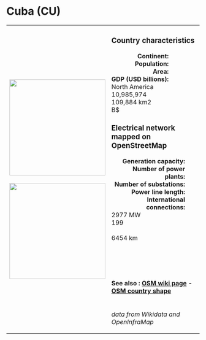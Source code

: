 # Cuba (CU)

<table width="90%">
<tr>
<td>
<img src="https://upload.wikimedia.org/wikipedia/commons/b/bd/Flag_of_Cuba.svg" width="250">
<br><br>
<img src="https://upload.wikimedia.org/wikipedia/commons/0/01/Cuba_%28orthographic_projection%29.svg" width="250"></td>
<td>
<h3>Country characteristics</h3>
<div style="display: inline-block;text-align:right;margin-right:30px;font-weight: bold;">
Continent:<br>Population:<br>Area:<br>GDP (USD billions):
</div>
<div style="display: inline-block;">
North America<br>10,985,974<br>109,884 km2<br> B$
</div>
<h3>Electrical network mapped on OpenStreetMap</h3>
<div style="display: inline-block;text-align:right;margin-right:30px;font-weight: bold;">Generation capacity:<br>
Number of power plants:<br>
Number of substations:<br>
Power line length:<br>
International connections:<br>
</div>
<div style="display: inline-block;">2977 MW<br>
199<br>
<br>
6454 km<br>
<br>
</div>

<br><br><h4>See also :
<a href="https://wiki.openstreetmap.org/wiki/Power_networks/Cuba" target="_blank">OSM wiki page</a> -
<a href="https://openstreetmap.org/relation/307833" target="_blank">OSM country shape</a>
</h4>

<br><i>data from Wikidata and OpenInfraMap</i>
</td>
</tr>
</table>




